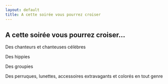 ```yaml
---
layout: default
title: A cette soirée vous pourrez croiser
---
```


## A cette soirée vous pourrez croiser...

Des chanteurs et chanteuses célèbres

Des hippies

Des groupies

Des perruques, lunettes, accessoires extravagants et colorés en tout genre
